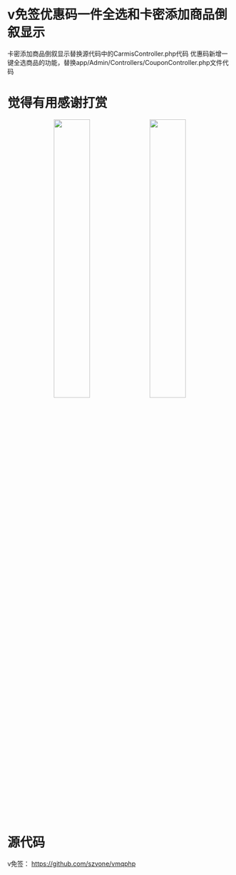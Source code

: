 # v免签优惠码一件全选和卡密添加商品倒叙显示
卡密添加商品倒叙显示替换源代码中的CarmisController.php代码
优惠码新增一键全选商品的功能，替换app/Admin/Controllers/CouponController.php文件代码
# 觉得有用感谢打赏

<div style="text-align:center;">
  <img src="https://github.com/user-attachments/assets/552ee6d7-0f5c-4d2c-af74-eb3750f5c59d" width="40%" style="display:inline-block; margin-right:10px;" />
  <img src="https://github.com/user-attachments/assets/d3e9f5a9-1b23-46bc-b97b-60173e5d601c" width="40%" style="display:inline-block;" />
</div>

# 源代码
v免签：
https://github.com/szvone/vmqphp
